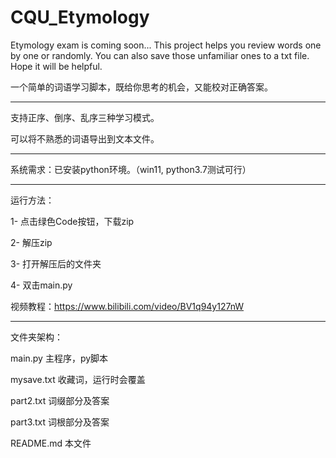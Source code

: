 # CQU_Etymology
Etymology exam is coming soon... This project helps you review  words one by one or randomly. You can also save those unfamiliar ones to a txt file.  Hope it will be helpful.

 一个简单的词语学习脚本，既给你思考的机会，又能校对正确答案。

------------


支持正序、倒序、乱序三种学习模式。


可以将不熟悉的词语导出到文本文件。

------------


系统需求：已安装python环境。（win11, python3.7测试可行）


------------


运行方法：

1- 点击绿色Code按钮，下载zip

2- 解压zip

3- 打开解压后的文件夹

4- 双击main.py

视频教程：https://www.bilibili.com/video/BV1q94y127nW

------------


文件夹架构：

main.py 主程序，py脚本

mysave.txt 收藏词，运行时会覆盖

part2.txt 词缀部分及答案

part3.txt 词根部分及答案

README.md 本文件
